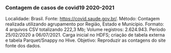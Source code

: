 ### Contagem de casos de covid19 2020-2021 
Localidade: Brasil.
Fonte: https://covid.saude.gov.br/.
Método: Contagem realizada utilizando agrupamento por Região, Estado e Município.
Formato: 4 arquivos CSV totalizando 222,3 Mb; Volume registros: 2.624.943. Período 25/02/2020 a 06/07/2021.
Carga inicial no HDFS; criação de tabela externa e tabela Parquet/Snappy no Hive. Objetivo: Reproduzir as contagens do site fonte dos dados.
